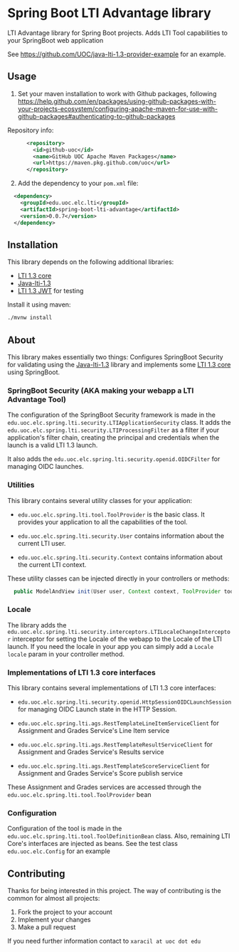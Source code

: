 # Spring Boot LTI Advantage library

LTI Advantage library for Spring Boot projects. Adds LTI Tool capabilities to your SpringBoot web application

See https://github.com/UOC/java-lti-1.3-provider-example for an example.

## Usage

1. Set your maven installation to work with Github packages, following https://help.github.com/en/packages/using-github-packages-with-your-projects-ecosystem/configuring-apache-maven-for-use-with-github-packages#authenticating-to-github-packages

  Repository info:
  
  ```xml
        <repository>
          <id>github-uoc</id>
          <name>GitHub UOC Apache Maven Packages</name>
          <url>https://maven.pkg.github.com/uoc</url>
        </repository>				
  ```

2. Add the dependency to your `pom.xml` file:

```xml
  <dependency>
	<groupId>edu.uoc.elc.lti</groupId>
	<artifactId>spring-boot-lti-advantage</artifactId>
	<version>0.0.7</version>
  </dependency>
```  


## Installation

This library depends on the following additional libraries:

* [LTI 1.3 core](https://github.com/UOC/java-lti-1.3-core)
* [Java-lti-1.3](https://github.com/UOC/java-lti-1.3)
* [LTI 1.3 JWT](https://github.com/UOC/java-lti-1.3-jwt) for testing

Install it using maven:

```bash
./mvnw install
```

## About

This library makes essentially two things: Configures SpringBoot Security for validating using the [Java-lti-1.3](https://github.com/UOC/java-lti-1.3) 
library and implements some [LTI 1.3 core](https://github.com/UOC/java-lti-1.3-core#about) using SpringBoot.

### SpringBoot Security (AKA making your webapp a LTI Advantage Tool)

The configuration of the SpringBoot Security framework is made in the `edu.uoc.elc.spring.lti.security.LTIApplicationSecurity` class.
It adds the `edu.uoc.elc.spring.lti.security.LTIProcessingFilter` as a filter if your application's filter chain, creating the principal 
and credentials when the launch is a valid LTI 1.3 launch.

It also adds the `edu.uoc.elc.spring.lti.security.openid.OIDCFilter` for managing OIDC launches.

### Utilities

This library contains several utility classes for your application:

* `edu.uoc.elc.spring.lti.tool.ToolProvider` is the basic class. It provides your application to all the
capabilities of the tool.

* `edu.uoc.elc.spring.lti.security.User` contains information about the current LTI user.

* `edu.uoc.elc.spring.lti.security.Context` contains information about the current LTI context.

These utility classes can be injected directly in your controllers or methods:

```java
  public ModelAndView init(User user, Context context, ToolProvider toolProvider) {
``` 

### Locale

The library adds the `edu.uoc.elc.spring.lti.security.interceptors.LTILocaleChangeInterceptor` interceptor for
setting the Locale of the webapp to the Locale of the LTI launch. If you need the locale in your app you can simply 
add a `Locale locale` param in your controller method.

### Implementations of LTI 1.3 core interfaces

This library contains several implementations of LTI 1.3 core interfaces:

* `edu.uoc.elc.spring.lti.security.openid.HttpSessionOIDCLaunchSession` for managing OIDC Launch 
state in the HTTP Session.

* `edu.uoc.elc.spring.lti.ags.RestTemplateLineItemServiceClient` for Assignment and Grades Service's Line Item service

* `edu.uoc.elc.spring.lti.ags.RestTemplateResultServiceClient` for Assignment and Grades Service's Results service

* `edu.uoc.elc.spring.lti.ags.RestTemplateScoreServiceClient` for Assignment and Grades Service's Score publish service

These Assignment and Grades services are accessed through the `edu.uoc.elc.spring.lti.tool.ToolProvider` bean

### Configuration

Configuration of the tool is made in the `edu.uoc.elc.spring.lti.tool.ToolDefinitionBean` class. Also, remaining 
LTI Core's interfaces are injected as beans. See the test class `edu.uoc.elc.Config` for an example 

## Contributing

Thanks for being interested in this project. The way of contributing is the common for almost all projects:

1. Fork the project to your account
2. Implement your changes
3. Make a pull request

If you need further information contact to `xaracil at uoc dot edu`
